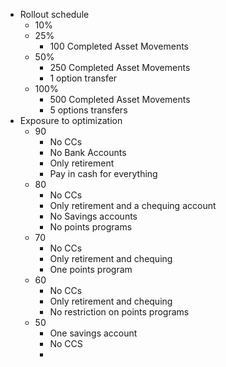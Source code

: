 - Rollout schedule
	- 10%
	- 25%
		- 100 Completed Asset Movements
	- 50%
		- 250 Completed Asset Movements
		- 1 option transfer
	- 100%
		- 500 Completed Asset Movements
		- 5 options transfers
- Exposure to optimization
	- 90
		- No CCs
		- No Bank Accounts
		- Only retirement
		- Pay in cash for everything
	- 80
		- No CCs
		- Only retirement and a chequing account
		- No Savings accounts
		- No points programs
	- 70
		- No CCs
		- Only retirement and chequing
		- One points program
	- 60
		- No CCs
		- Only retirement and chequing
		- No restriction on points programs
	- 50
		- One savings account
		- No CCS
		-